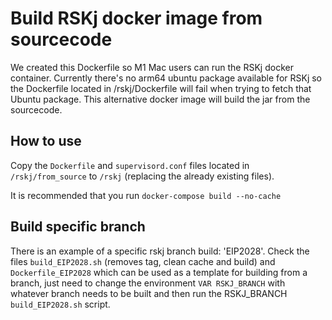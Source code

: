 # Build RSKj docker image from sourcecode

We created this Dockerfile so M1 Mac users can run the RSKj docker container. Currently there's no arm64 ubuntu package
available for RSKj so the Dockerfile located in /rskj/Dockerfile will fail when trying to fetch that Ubuntu package.
This alternative docker image will build the jar from the sourcecode.

## How to use

Copy the `Dockerfile` and `supervisord.conf` files located in `/rskj/from_source` to `/rskj` (replacing the already
existing files).

It is recommended that you run `docker-compose build --no-cache`

## Build specific branch

There is an example of a specific rskj branch build: 'EIP2028'. Check the files `build_EIP2028.sh` (removes tag, clean
cache and build) and `Dockerfile_EIP2028` which can be used as a template for building from a branch, just need to
change the environment `VAR RSKJ_BRANCH` with whatever branch needs to be built and then run the RSKJ_BRANCH
`build_EIP2028.sh` script.

